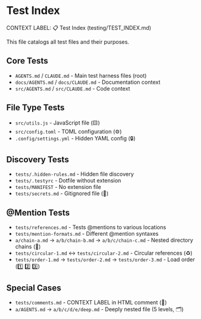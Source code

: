 # Test Index

CONTEXT LABEL: 📋 Test Index (testing/TEST_INDEX.md)

This file catalogs all test files and their purposes.

## Core Tests

- `AGENTS.md` / `CLAUDE.md` - Main test harness files (root)
- `docs/AGENTS.md` / `docs/CLAUDE.md` - Documentation context
- `src/AGENTS.md` / `src/CLAUDE.md` - Code context

## File Type Tests

- `src/utils.js` - JavaScript file (🟨)
- `src/config.toml` - TOML configuration (⚙️)
- `.config/settings.yml` - Hidden YAML config (🔒)

## Discovery Tests

- `tests/.hidden-rules.md` - Hidden file discovery
- `tests/.testyrc` - Dotfile without extension
- `tests/MANIFEST` - No extension file
- `tests/secrets.md` - Gitignored file (🔐)

## @Mention Tests

- `tests/references.md` - Tests @mentions to various locations
- `tests/mention-formats.md` - Different @mention syntaxes
- `a/chain-a.md` → `a/b/chain-b.md` → `a/b/c/chain-c.md` - Nested directory chains (🔗)
- `tests/circular-1.md` ↔ `tests/circular-2.md` - Circular references (♻️)
- `tests/order-1.md` → `tests/order-2.md` → `tests/order-3.md` - Load order (1️⃣ 2️⃣ 3️⃣)

## Special Cases

- `tests/comments.md` - CONTEXT LABEL in HTML comment (💬)
- `a/AGENTS.md` → `a/b/c/d/e/deep.md` - Deeply nested file (5 levels, 🗂️)
